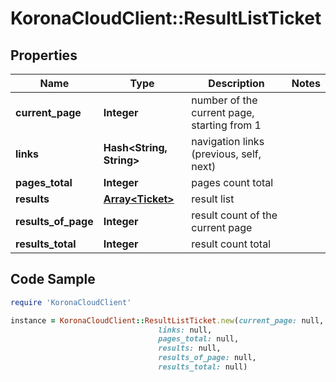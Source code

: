 # KoronaCloudClient::ResultListTicket

## Properties

Name | Type | Description | Notes
------------ | ------------- | ------------- | -------------
**current_page** | **Integer** | number of the current page, starting from 1 | 
**links** | **Hash&lt;String, String&gt;** | navigation links (previous, self, next) | 
**pages_total** | **Integer** | pages count total | 
**results** | [**Array&lt;Ticket&gt;**](Ticket.md) | result list | 
**results_of_page** | **Integer** | result count of the current page | 
**results_total** | **Integer** | result count total | 

## Code Sample

```ruby
require 'KoronaCloudClient'

instance = KoronaCloudClient::ResultListTicket.new(current_page: null,
                                 links: null,
                                 pages_total: null,
                                 results: null,
                                 results_of_page: null,
                                 results_total: null)
```


